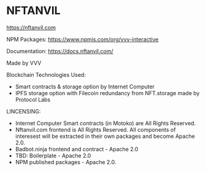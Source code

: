 # NFTANVIL 

https://nftanvil.com

NPM Packages: https://www.npmjs.com/org/vvv-interactive

Documentation: https://docs.nftanvil.com/

Made by VVV

Blockchain Technologies Used:

+ Smart contracts & storage option by Internet Computer
+ IPFS storage option with Filecoin redundancy from NFT.storage made by Protocol Labs


LINCENSING: 
+ Internet Computer Smart contracts (in Motoko) are All Rights Reserved.
+ Nftanvil.com frontend is All Rights Reserved. All components of interesest will be extracted in their own packages and become Apache 2.0.
+ Badbot.ninja frontend and contract - Apache 2.0
+ TBD: Boilerplate - Apache 2.0
+ NPM published packages - Apache 2.0.
